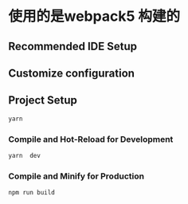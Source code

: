 # 使用的是webpack5 构建的 



## Recommended IDE Setup

## Customize configuration



## Project Setup

```sh
yarn 
```

### Compile and Hot-Reload for Development

```sh
yarn  dev
```

### Compile and Minify for Production

```sh
npm run build
```
